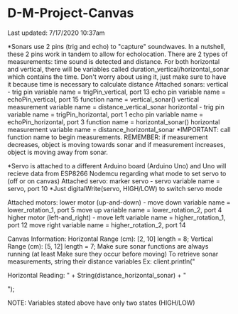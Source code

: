 # D-M-Project-Canvas
Last updated: 7/17/2020 10:37am

*Sonars use 2 pins (trig and echo) to "capture" soundwaves. In a nutshell, these 2 pins work in tandem to allow for echolocation. There are 2 types of measurements: time sound is detected and distance. For both horizontal and vertical, there will be variables called duration_vertical/horizontal_sonar which contains the time. Don't worry about using it, just make sure to have it because time is necessary to calculate distance
Attached sonars:
    vertical - 
        trig pin variable name = trigPin_vertical, port 13
        echo pin variable name = echoPin_vertical, port 15
        function name = vertical_sonar()
        vertical measurement variable name = distance_vertical_sonar
    horizontal - 
        trig pin variable name = trigPin_horizontal, port 1
        echo pin variable name = echoPin_horizontal, port 3
        function name = horizontal_sonar()
        horizontal measurement variable name = distance_horizontal_sonar
    *IMPORTANT: call function name to begin measurements. REMEMBER: if measurement decreases, object is moving towards sonar and if measurement increases, object is moving away from sonar. 

*Servo is attached to a different Arduino board (Arduino Uno) and Uno will recieve data from ESP8266 Nodemcu regarding what mode to set servo to (off or on canvas)
Attached servo:
    marker servo - 
        servo variable name = servo, port 10
    *Just digitalWrite(servo, HIGH/LOW) to switch servo mode

Attached motors:
    lower motor (up-and-down) -
        move down variable name = lower_rotation_1, port 5
        move up variable name = lower_rotation_2, port 4
    higher motor (left-and_right) -
        move left variable name = higher_rotation_1, port 12 
        move right variable name = higher_rotation_2, port 14

Canvas Information:
    Horizontal Range (cm): [2, 10] length = 8;
    Vertical Range (cm): [5, 12] length = 7;
    Make sure sonar functions are always running (at least Make sure they occur before moving)
    To retrieve sonar measurements, string their distance variables Ex: client.println("<p>Horizontal Reading: " + String(distance_horizontal_sonar) + "</p>");

NOTE: Variables stated above have only two states (HIGH/LOW)

